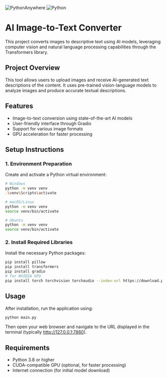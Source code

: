 ![PythonAnywhere](https://img.shields.io/badge/pythonanywhere-%232F9FD7.svg?style=for-the-badge&logo=pythonanywhere&logoColor=151515)
![Python](https://img.shields.io/badge/python-3670A0?style=for-the-badge&logo=python&logoColor=ffdd54)

# AI Image-to-Text Converter

This project converts images to descriptive text using AI models, leveraging computer vision and natural language processing capabilities through the Transformers library.

## Project Overview

This tool allows users to upload images and receive AI-generated text descriptions of the content. It uses pre-trained vision-language models to analyze images and produce accurate textual descriptions.

## Features

- Image-to-text conversion using state-of-the-art AI models
- User-friendly interface through Gradio
- Support for various image formats
- GPU acceleration for faster processing

## Setup Instructions

### 1. Environment Preparation
Create and activate a Python virtual environment:
```bash
# Windows
python -m venv venv
.\venv\Scripts\activate

# macOS/Linux
python -m venv venv
source venv/bin/activate

# Ubuntu
python -m venv venv
source venv/bin/activate
```

### 2. Install Required Libraries
Install the necessary Python packages:
```bash
pip install pillow
pip install transformers
pip install gradio
# for NVIDIA GPU
pip install torch torchvision torchaudio --index-url https://download.pytorch.org/whl/cu118 
```

## Usage

After installation, run the application using:
```bash
python main.py
```

Then open your web browser and navigate to the URL displayed in the terminal (typically http://127.0.0.1:7860).

## Requirements

- Python 3.8 or higher
- CUDA-compatible GPU (optional, for faster processing)
- Internet connection (for initial model download)